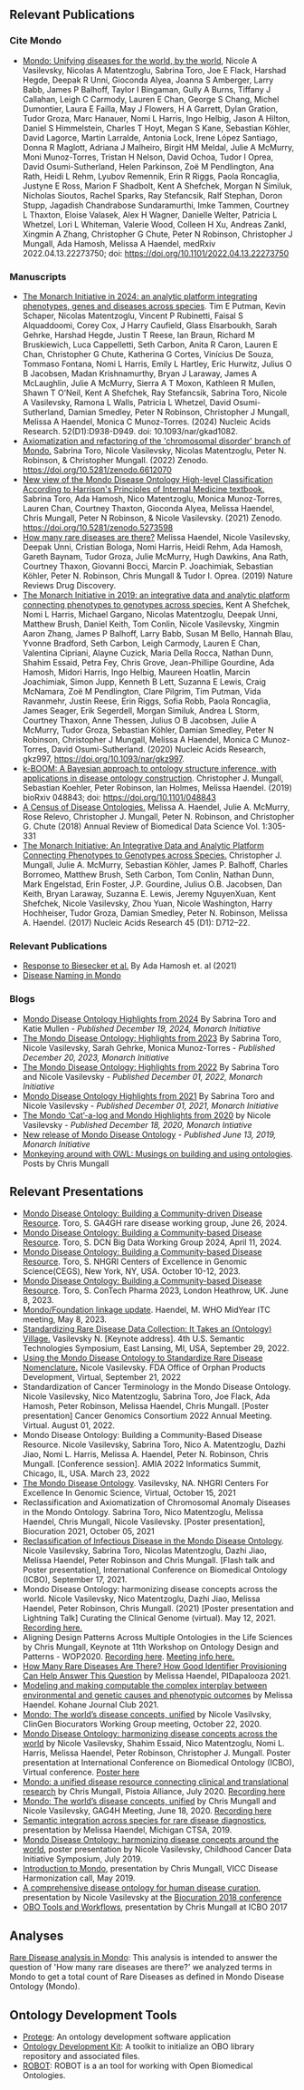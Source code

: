 ---
---
## Relevant Publications

### Cite Mondo

- [Mondo: Unifying diseases for the world, by the world](https://www.medrxiv.org/content/10.1101/2022.04.13.22273750v3), Nicole A Vasilevsky, Nicolas A Matentzoglu, Sabrina Toro, Joe E Flack, Harshad Hegde, Deepak R Unni, Gioconda Alyea, Joanna S Amberger, Larry Babb, James P Balhoff, Taylor I Bingaman, Gully A Burns, Tiffany J Callahan, Leigh C Carmody, Lauren E Chan, George S Chang, Michel Dumontier, Laura E Failla, May J Flowers, H A Garrett, Dylan Gration, Tudor Groza, Marc Hanauer, Nomi L Harris, Ingo Helbig, Jason A Hilton, Daniel S Himmelstein, Charles T Hoyt, Megan S Kane, Sebastian Köhler, David Lagorce, Martin Larralde, Antonia Lock, Irene López Santiago, Donna R Maglott, Adriana J Malheiro, Birgit HM Meldal, Julie A McMurry, Moni Munoz-Torres, Tristan H Nelson, David Ochoa, Tudor I Oprea, David Osumi-Sutherland, Helen Parkinson, Zoë M Pendlington, Ana Rath, Heidi L Rehm, Lyubov Remennik, Erin R Riggs, Paola Roncaglia, Justyne E Ross, Marion F Shadbolt, Kent A Shefchek, Morgan N Similuk, Nicholas Sioutos, Rachel Sparks, Ray Stefancsik, Ralf Stephan, Doron Stupp, Jagadish Chandrabose Sundaramurthi, Imke Tammen, Courtney L Thaxton, Eloise Valasek, Alex H Wagner, Danielle Welter, Patricia L Whetzel, Lori L Whiteman, Valerie Wood, Colleen H Xu, Andreas Zankl, Xingmin A Zhang, Christopher G Chute, Peter N Robinson, Christopher J Mungall, Ada Hamosh, Melissa A Haendel, medRxiv 2022.04.13.22273750; doi: https://doi.org/10.1101/2022.04.13.22273750

### Manuscripts

- [The Monarch Initiative in 2024: an analytic platform integrating phenotypes, genes and diseases across species](https://academic.oup.com/nar/article/52/D1/D938/7449493). Tim E Putman, Kevin Schaper, Nicolas Matentzoglu, Vincent P Rubinetti, Faisal S Alquaddoomi, Corey Cox, J Harry Caufield, Glass Elsarboukh, Sarah Gehrke, Harshad Hegde, Justin T Reese, Ian Braun, Richard M Bruskiewich, Luca Cappelletti, Seth Carbon, Anita R Caron, Lauren E Chan, Christopher G Chute, Katherina G Cortes, Vinícius De Souza, Tommaso Fontana, Nomi L Harris, Emily L Hartley, Eric Hurwitz, Julius O B Jacobsen, Madan Krishnamurthy, Bryan J Laraway, James A McLaughlin, Julie A McMurry, Sierra A T Moxon, Kathleen R Mullen, Shawn T O’Neil, Kent A Shefchek, Ray Stefancsik, Sabrina Toro, Nicole A Vasilevsky, Ramona L Walls, Patricia L Whetzel, David Osumi-Sutherland, Damian Smedley, Peter N Robinson, Christopher J Mungall, Melissa A Haendel, Monica C Munoz-Torres. (2024) Nucleic Acids Research. 52(D1):D938-D949. doi: 10.1093/nar/gkad1082.
- [Axiomatization and refactoring of the 'chromosomal disorder' branch of Mondo.](https://zenodo.org/record/6612070#.YpqWqfPML6Z) Sabrina Toro, Nicole Vasilevsky, Nicolas Matentzoglu, Peter N. Robinson, & Christopher Mungall. (2022) Zenodo. https://doi.org/10.5281/zenodo.6612070
- [New view of the Mondo Disease Ontology High-level Classification According to Harrison's Principles of Internal Medicine textbook.](https://zenodo.org/record/5273598#.YalFLfHML6Z) Sabrina Toro, Ada Hamosh, Nico Matentzoglu, Monica Munoz-Torres, Lauren Chan, Courtney Thaxton, Gioconda Alyea, Melissa Haendel, Chris Mungall, Peter N Robinson, & Nicole Vasilevsky. (2021) Zenodo. https://doi.org/10.5281/zenodo.5273598
- [How many rare diseases are there?](https://www.nature.com/articles/d41573-019-00180-y) Melissa Haendel, Nicole Vasilevsky, Deepak Unni, Cristian Bologa, Nomi Harris, Heidi Rehm, Ada Hamosh, Gareth Baynam, Tudor Groza, Julie McMurry, Hugh Dawkins, Ana Rath, Courtney Thaxon, Giovanni Bocci, Marcin P. Joachimiak, Sebastian Köhler, Peter N. Robinson, Chris Mungall & Tudor I. Oprea. (2019) Nature Reviews Drug Discovery. 
- [The Monarch Initiative in 2019: an integrative data and analytic platform connecting phenotypes to genotypes across species.](https://academic.oup.com/nar/advance-article/doi/10.1093/nar/gkz997/5614574#170074726) Kent A Shefchek, Nomi L Harris, Michael Gargano, Nicolas Matentzoglu, Deepak Unni, Matthew Brush, Daniel Keith, Tom Conlin, Nicole Vasilevsky, Xingmin Aaron Zhang, James P Balhoff, Larry Babb, Susan M Bello, Hannah Blau, Yvonne Bradford, Seth Carbon, Leigh Carmody, Lauren E Chan, Valentina Cipriani, Alayne Cuzick, Maria Della Rocca, Nathan Dunn, Shahim Essaid, Petra Fey, Chris Grove, Jean-Phillipe Gourdine, Ada Hamosh, Midori Harris, Ingo Helbig, Maureen Hoatlin, Marcin Joachimiak, Simon Jupp, Kenneth B Lett, Suzanna E Lewis, Craig McNamara, Zoë M Pendlington, Clare Pilgrim, Tim Putman, Vida Ravanmehr, Justin Reese, Erin Riggs, Sofia Robb, Paola Roncaglia, James Seager, Erik Segerdell, Morgan Similuk, Andrea L Storm, Courtney Thaxon, Anne Thessen, Julius O B Jacobsen, Julie A McMurry, Tudor Groza, Sebastian Köhler, Damian Smedley, Peter N Robinson, Christopher J Mungall, Melissa A Haendel, Monica C Munoz-Torres, David Osumi-Sutherland. (2020) Nucleic Acids Research, gkz997, https://doi.org/10.1093/nar/gkz997. 
- [k-BOOM: A Bayesian approach to ontology structure inference, with applications in disease ontology construction](https://www.biorxiv.org/content/10.1101/048843v3). Christopher J. Mungall, Sebastian Koehler, Peter Robinson, Ian Holmes, Melissa Haendel. (2019) bioRxiv 048843; doi: https://doi.org/10.1101/048843
- [A Census of Disease Ontologies.](https://www.annualreviews.org/doi/10.1146/annurev-biodatasci-080917-013459) Melissa A. Haendel, Julie A. McMurry, Rose Relevo, Christopher J. Mungall, Peter N. Robinson, and Christopher G. Chute (2018) Annual Review of Biomedical Data Science Vol. 1:305-331
- [The Monarch Initiative: An Integrative Data and Analytic Platform Connecting Phenotypes to Genotypes across Species.](https://academic.oup.com/nar/article/45/D1/D712/2605791) Christopher J. Mungall, Julie A. McMurry, Sebastian Köhler, James P. Balhoff, Charles Borromeo, Matthew Brush, Seth Carbon, Tom Conlin, Nathan Dunn, Mark Engelstad, Erin Foster, J.P. Gourdine, Julius O.B. Jacobsen, Dan Keith, Bryan Laraway, Suzanna E. Lewis, Jeremy NguyenXuan, Kent Shefchek, Nicole Vasilevsky, Zhou Yuan, Nicole Washington, Harry Hochheiser, Tudor Groza, Damian Smedley, Peter N. Robinson, Melissa A. Haendel. (2017)  Nucleic Acids Research 45 (D1): D712–22.

### Relevant Publications
 - [Response to Biesecker et al.](https://www.sciencedirect.com/science/article/pii/S000292972100272X?dgcid=author) By Ada Hamosh et. al (2021)
 - [Disease Naming in Mondo](https://mondo.monarchinitiative.org/pages/disease-naming/)
 
### Blogs
- [Mondo Disease Ontology Highlights from 2024](https://monarchinit.medium.com/mondo-disease-ontology-highlights-from-2024-d530c22e5173) By Sabrina Toro and Katie Mullen - _Published December 19, 2024, Monarch Initiative_
- [The Mondo Disease Ontology: Highlights from 2023](https://monarchinit.medium.com/the-mondo-disease-ontology-highlights-from-2023-1f37363c7ff1) By Sabrina Toro, Nicole Vasilevsky, Sarah Gehrke, Monica Munoz-Torres - _Published December 20, 2023, Monarch Initiative_
- [The Mondo Disease Ontology: Highlights from 2022](https://monarchinit.medium.com/the-mondo-disease-ontology-highlights-from-2022-efa00dcf94d2) By Sabrina Toro and Nicole Vasilevsky - _Published December 01, 2022, Monarch Initiative_
- [Mondo Disease Ontology Highlights from 2021](https://monarchinit.medium.com/?p=7f2e66baae0b) By Sabrina Toro and Nicole Vasilevsky - _Published December 01, 2021, Monarch Initiative_
- [The Mondo ‘Cat’-a-log and Mondo Highlights from 2020](https://monarchinit.medium.com/the-mondo-cat-a-log-and-mondo-highlights-from-2020-1ec0c9b6a8d9) by Nicole Vasilevsky - _Published December 18, 2020, Monarch Intiative_
- [New release of Mondo Disease Ontology](https://medium.com/@MonarchInit/new-release-of-mondo-disease-ontology-9a48521353e3) - _Published June 13, 2019, Monarch Initiative_
- [Monkeying around with OWL: Musings on building and using ontologies](https://douroucouli.wordpress.com/). Posts by Chris Mungall

## Relevant Presentations
- [Mondo Disease Ontology: Building a Community-driven Disease Resource](https://docs.google.com/presentation/d/1TuHpjQkcnONlIy6_awLhpkPOn2PinIHGEdLSQ37EBFM/edit?usp=sharing). Toro, S. GA4GH rare disease working group, June 26, 2024.
- [Mondo Disease Ontology: Building a Community-based Disease Resource](https://docs.google.com/presentation/d/15UU30UHVlf19fNnBUKZd17XZ3Cmx8RAY0ryoOQT05EA/edit?usp=sharing). Toro, S. DCN Big Data Working Group 2024, April 11, 2024.
- [Mondo Disease Ontology: Building a Community-based Disease Resource](https://docs.google.com/presentation/d/1L0If9ckLMfXR73dfitAHug2rvyTKzeUjrpdk4m34JbA/edit?usp=sharing). Toro, S. NHGRI Centers of Excellence in Genomic Science(CEGS), New York, NY, USA. October 10-12, 2023.
- [Mondo Disease Ontology: Building a Community-based Disease Resource](https://docs.google.com/presentation/d/1ftTSVdvVCZAcE9z5T8muUrMBrfijAhp_el3d5d3JD40/edit?usp=sharing). Toro, S. ConTech Pharma 2023, London Heathrow, UK. June 8, 2023.
- [Mondo/Foundation linkage update](https://docs.google.com/presentation/d/1nfZWgihJYHZ6P40QgVC25BDs_jbueqNZwUNu10ddw_s/edit?usp=sharing). Haendel, M. WHO MidYear ITC meeting, May 8, 2023.
- [Standardizing Rare Disease Data Collection: It Takes an (Ontology) Village.](https://doi.org/10.5281/zenodo.7125341) Vasilevsky N. [Keynote address]. 4th U.S. Semantic Technologies Symposium, East Lansing, MI, USA, September 29, 2022. 
- [Using the Mondo Disease Ontology to Standardize Rare Disease Nomenclature.]((https://zenodo.org/record/7102403#.Yyt_s-zML6M)) Nicole Vasilevsky. FDA Office of Orphan Products Development, Virtual, September 21, 2022
- Standardization of Cancer Terminology in the Mondo Disease Ontology. Nicole Vasilevsky, Nico Matentzoglu, Sabrina Toro, Joe Flack, Ada Hamosh, Peter Robinson, Melissa Haendel, Chris Mungall. [Poster presentation] Cancer Genomics Consortium 2022 Annual Meeting. Virtual. August 01, 2022.
- Mondo Disease Ontology: Building a Community-Based Disease Resource. Nicole Vasilevsky, Sabrina Toro, Nico A. Matentzoglu, Dazhi Jiao, Nomi L. Harris, Melissa A. Haendel, Peter N. Robinson, Chris Mungall. [Conference session]. AMIA 2022 Informatics Summit, Chicago, IL, USA. March 23, 2022
- [The Mondo Disease Ontology]((https://doi.org/10.6084/m9.figshare.16821250.v1)). Vasilevsky, NA. NHGRI Centers For Excellence In Genomic Science, Virtual, October 15, 2021
- Reclassification and Axiomatization of Chromosomal Anomaly Diseases in the Mondo Ontology. Sabrina Toro, Nico Matentzoglu, Melissa Haendel, Chris Mungall, Nicole Vasilevsky. [Poster presentation], Biocuration 2021,  October 05, 2021
- [Reclassification of Infectious Disease in the Mondo Disease Ontology](http://ceur-ws.org/Vol-3073/paper14.pdf). Nicole Vasilevsky, Sabrina Toro, Nicolas Matentzoglu, Dazhi Jiao, Melissa Haendel, Peter Robinson and Chris Mungall. [Flash talk and Poster presentation], International Conference on Biomedical Ontology (ICBO), September 17, 2021. 
- Mondo Disease Ontology: harmonizing disease concepts across the world. Nicole Vasilevsky, Nico Matentzoglu, Dazhi Jiao, Melissa Haendel, Peter Robinson, Chris Mungall. (2021) [Poster presentation and Lightning Talk] Curating the Clinical Genome (virtual). May 12, 2021. [Recording here.](https://www.youtube.com/watch?v=uDTuLZBW4yI)
- Aligning Design Patterns Across Multiple Ontologies in the Life Sciences by Chris Mungall, Keynote at 11th Workshop on Ontology Design and Patterns - WOP2020. [Recording here](https://www.youtube.com/watch?v=6H4oPnrQmro&ab_channel=obo-academy). [Meeting info here.](http://ontologydesignpatterns.org/wiki/WOP:2020)
- [How Many Rare Diseases Are There? 
How Good Identifier Provisioning Can Help Answer This Question](https://docs.google.com/presentation/d/1iUm3VTaHaRiLcjzRYNJtvkhb3HaFhXEJX1KiIr79IVM/edit#slide=id.gae38b1e75e_0_0) by Melissa Haendel, PIDapalooza 2021.
- [Modeling and making computable the complex interplay between environmental and genetic causes and phenotypic outcomes](https://docs.google.com/presentation/d/1LWVFWBo7ygSkWdoSBQ77-u7WDmPFxtj06KibKVnfquE/edit#slide=id.gae38b1e75e_0_0) by Melissa Haendel. Kohane Journal Club 2021.
- [Mondo: The world’s disease concepts, unified](https://figshare.com/articles/presentation/Mondo_The_world_s_disease_concepts_unified/13132883) by Nicole Vasilvsky, ClinGen Biocurators Working Group meeting, October 22, 2020. 
- [Mondo Disease Ontology: harmonizing disease concepts across the world](http://www.informatik.uni-leipzig.de/~loebe/tmp/ICBO2020/abstractY.pdf) by Nicole Vasilevsky, Shahim Essaid, Nico Matentzoglu, Nomi L. Harris, Melissa Haendel, Peter Robinson, Christopher J. Mungall. Poster presentation at International Conference on Biomedical Ontology (ICBO), Virtual conference. [Poster here](https://icbo2020.inf.unibz.it/posters/)
- [Mondo: a unified disease resource connecting clinical and translational research](https://docs.google.com/presentation/d/18zlo3nK8FQ9NXrgs9CfbtVVw2rc2wLTO1G0ZdipXE1M/edit#slide=id.p1) by Chris Mungall, Pistoia Alliance, July 2020. [Recording here](https://register.gotowebinar.com/recording/recordingView?webinarKey=6109611589629075212&registrantEmail=vasilevs%40ohsu.edu)
- [Mondo: The world’s disease concepts, unified](https://docs.google.com/presentation/d/19TCj_8H6wiJNFfw2fqfKEFLj3A1_FSA7pxkh5CogL0Q/edit#slide=id.p1) by Chris Mungall and Nicole Vasilevsky, GAG4H Meeting, June 18, 2020. [Recording here](https://us02web.zoom.us/rec/play/uZwsJOyqrzM3EtGU5QSDVP95W468J_msgSZI-6IFxEewW3gBZlagYeMQNuYf7XfD9wSBfvR1vrguraG5)
- [Semantic integration across species for rare disease diagnostics](https://docs.google.com/presentation/d/1PADYOYOLmYjJh1k3lVR7j9TQHKpgJb6n_OERTgy5M6U/edit#slide=id.g61762ceb2f_0_0), presentation by Melissa Haendel, Michigan CTSA, 2019.
- [Mondo Disease Ontology: harmonizing disease concepts around the world](https://figshare.com/articles/Mondo_Disease_Ontology_harmonizing_disease_concepts_around_the_world/8980037), poster presentation by Nicole Vasilevsky, Childhood Cancer Data Initiative Symposium, July 2019.
- [Introduction to Mondo](https://docs.google.com/presentation/d/1P6UTsMPt-FYrdMTuUCiS2AsnLAeRAdqNQVcbVavXibM/edit#slide=id.p1), presentation by Chris Mungall, VICC Disease Harmonization call, May 2019.
- [A comprehensive disease ontology for human disease curation](https://figshare.com/articles/A_comprehensive_disease_ontology_for_human_disease_curation/6141551/1), presentation by Nicole Vasilevsky at the [Biocuration 2018 conference](http://biocuration2018.cn/biocuration2018/)
- [OBO Tools and Workflows](https://docs.google.com/presentation/d/1JPAaDl6Nitxet9NVqWI30eIygcerYAjdMIGmxbRtIn0/edit#slide=id.p), presentation by Chris Mungall at ICBO 2017

## Analyses

[Rare Disease analysis in Mondo](https://mondo.monarchinitiative.org/pages/analysis/): This analysis is intended to answer the question of 'How many rare diseases are there?' we analyzed terms in Mondo to get a total count of Rare Diseases as defined in Mondo Disease Ontology (Mondo).

## Ontology Development Tools

- [Protege](https://protege.stanford.edu/): An ontology development software application
- [Ontology Development Kit](https://github.com/INCATools/ontology-development-kit): A toolkit to initialize an OBO library repository and associated files.
- [ROBOT](http://robot.obolibrary.org/): ROBOT is a an tool for working with Open Biomedical Ontologies.



